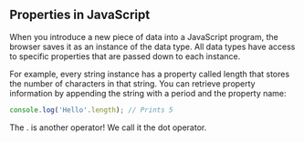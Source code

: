 ## Properties in JavaScript
When you introduce a new piece of data into a JavaScript program, the browser saves it as an instance of the data type. All data types have access to specific properties that are passed down to each instance. 

For example, every string instance has a property called length that stores the number of characters in that string. You can retrieve property information by appending the string with a period and the property name:

```Javascript
console.log('Hello'.length); // Prints 5


```
The . is another operator! We call it the dot operator.

